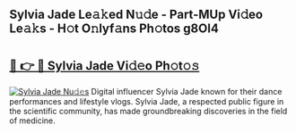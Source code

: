 ## Sylvia Jade Le𝚊𝚔ed N𝚞𝚍e - Part-MUp Vi𝚍eo Le𝚊𝚔s - H𝚘t O𝚗lyf𝚊ns Ph𝚘tos g8Ol4

# <h2><a href="http://hf08hgi.feru.top/?c=Sylvia+Jade">🔗 👉 🔴 Sylvia Jade Vi𝚍𝚎o Ph𝚘t𝚘𝚜</a></h2>

[![Sylvia Jade Nu𝚍𝚎s](https://i.imgur.com/0TWrTi3.gif)](http://hf08hgi.feru.top/?c=Sylvia+Jade)
Digital influencer Sylvia Jade known for their dance performances and lifestyle vlogs. Sylvia Jade, a respected public figure in the scientific community, has made groundbreaking discoveries in the field of medicine. 
